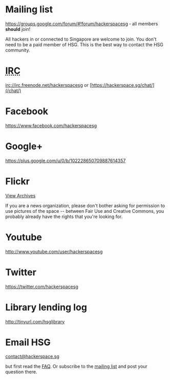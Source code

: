 # Mailing list

<https://groups.google.com/forum/#!forum/hackerspacesg> &dash; all members **should** join!

All hackers in or connected to Singapore are welcome to join. You don't need to
be a paid member of HSG. This is the best way to contact the HSG community.

# <abbr title="Internet Relay Chat">IRC</abbr>

<irc://irc.freenode.net/hackerspacesg> or [https://hackerspace.sg/chat/](/chat/)

# Facebook

<https://www.facebook.com/hackerspacesg>

# Google+

<https://plus.google.com/u/0/b/102228650709887614357>

# Flickr

<a href="http://www.flickr.com/search/?q=hackerspacesg+OR+hackerspace.sg&m=tags&ss=0&ct=0&mt=all&w=all&adv=1">View Archives</a>

If you are a news organization, please don't bother asking for permission to use pictures of the space -- between Fair Use and Creative Commons, you probably already have the rights that you're looking for.

# Youtube

<http://www.youtube.com/user/hackerspacesg>

# Twitter

<https://twitter.com/hackerspacesg>

# Library lending log

<http://tinyurl.com/hsglibrary>

# Email HSG

<contact@hackerspace.sg>

but first read the [FAQ](/faq). Or subscribe to the [mailing list](#mailing-list) and post your question there.

